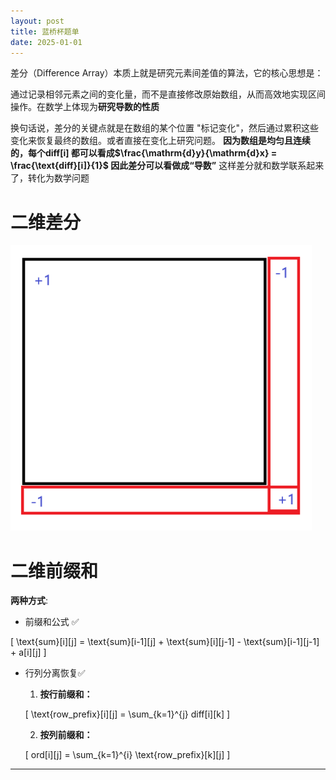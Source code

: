 ```yaml
---
layout: post
title: 蓝桥杯题单
date: 2025-01-01
---
```


差分（Difference Array）本质上就是研究元素间差值的算法，它的核心思想是：

通过记录相邻元素之间的变化量，而不是直接修改原始数组，从而高效地实现区间操作。在数学上体现为**研究导数的性质**

换句话说，差分的关键点就是在数组的某个位置 "标记变化"，然后通过累积这些变化来恢复最终的数组。或者直接在变化上研究问题。
**因为数组是均匀且连续的，每个diff[i] 都可以看成$\frac{\mathrm{d}y}{\mathrm{d}x} = \frac{\text{diff}[i]}{1}$
因此差分可以看做成“导数”**
这样差分就和数学联系起来了，转化为数学问题

# 二维差分
![alt text](../Resource/二维差分.png)
# 二维前缀和

**两种方式**:

- 前缀和公式 ✅ 

\[
\text{sum}[i][j] = \text{sum}[i-1][j] + \text{sum}[i][j-1] - \text{sum}[i-1][j-1] + a[i][j]
\]
- 行列分离恢复✅


    1. **按行前缀和：**

    \[
    \text{row\_prefix}[i][j] = \sum_{k=1}^{j} diff[i][k]
    \]

    2. **按列前缀和：**

    \[
    ord[i][j] = \sum_{k=1}^{i} \text{row\_prefix}[k][j]
    \]


---

